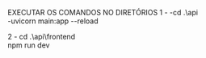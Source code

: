 EXECUTAR OS COMANDOS NO DIRETÓRIOS
1 -
-cd .\api\
-uvicorn main:app --reload

2 -
cd .\api\frontend\
npm run dev 

